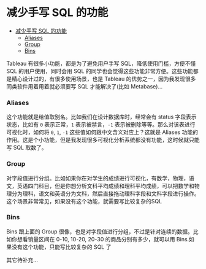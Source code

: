# 减少手写 SQL 的功能

<!-- TOC -->

- [减少手写 SQL 的功能](#减少手写-sql-的功能)
    - [Aliases](#aliases)
    - [Group](#group)
    - [Bins](#bins)

<!-- /TOC -->

Tableau 有很多小功能，都是为了避免用户手写 SQL，降低使用门槛，方便不懂 SQL 的用户使用，同时会用 SQL 的同学也会觉得这些功能非常方便。这些功能都是精心设计过的，有很多使用场景，也是 Tableau 的优势之一，因为我发现很多同类软件用着用着就必须要写 SQL 才能解决了(比如 Metabase)...

### Aliases

这个功能就是给值取别名。比如我们在设计数据库时，经常会有 status 字段表示状态，比如有 `0` 表示正常，`1` 表示被禁言，`-1` 表示被删除等等。那么对该表进行可视化时，如何将 `0`, `1`, `-1` 这些值如何跟中文含义对应上？这就是 Aliases 功能的作用。这是个小功能，但是我发现很多可视化分析系统都没有功能，这时候就只能写 SQL 取数了。

### Group

对字段值进行分组。比如如果你在对学生的成绩进行可视化，有数学，物理，语文，英语四门科目，但是你想分析文科平均成绩和理科平均成绩，可以把数学和物理分为理科，语文和英语分为文科，然后直接拖动理科字段和文科字段进行操作。这个场景非常常见，如果没有这个功能，就需要写比较复杂的SQL

### Bins
Bins 跟上面的 Group 很像，也是对字段值进行分组，不过是针对连续的数据。比如你想看销量区间在 0-10, 10-20, 20-30 的商品分别有多少，就可以用 Bins.如果没有这个功能，只能写比较复杂的 SQL 了

其它待补充...


